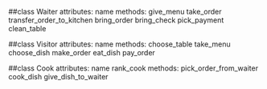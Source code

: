 ##class Waiter
attributes:
	name
methods:
 	give_menu
	take_order
	transfer_order_to_kitchen
	bring_order
	bring_check
	pick_payment
	clean_table
	
	
##class Visitor
attributes:
	name
methods:
	choose_table
	take_menu
	choose_dish
	make_order
	eat_dish
	pay_order


##class Cook
attributes:
	name
	rank_cook
methods:
	pick_order_from_waiter
	cook_dish
	give_dish_to_waiter
	
	
	
